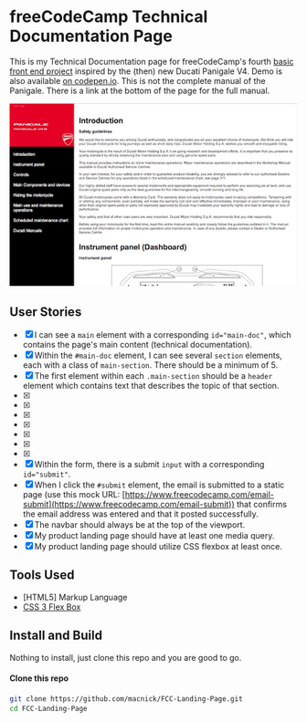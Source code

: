 # freeCodeCamp Technical Documentation Page

This is my Technical Documentation page for freeCodeCamp's fourth [basic front end project](https://learn.freecodecamp.org/responsive-web-design/responsive-web-design-projects/build-a-technical-documentation-page) inspired by the (then) new Ducati Panigale V4. Demo is also available [on codepen.io](https://codepen.io/macnick/full/WYpKrr). This is not the complete manual of the Panigale. There is a link at the bottom of the page for the full manual.

![Technical Documentation Page](/screenshot.jpg)

## User Stories

- [x] I can see a `main` element with a corresponding `id="main-doc"`, which contains the page's main content (technical documentation).
- [x] Within the `#main-doc` element, I can see several `section` elements, each with a class of `main-section`. There should be a minimum of 5.
- [x] The first element within each `.main-section` should be a `header` element which contains text that describes the topic of that section.
- [x]
- [x]
- [x]
- [x]
- [x]
- [x]
- [x]
- [x] Within the form, there is a submit `input` with a corresponding `id="submit"`.
- [x] When I click the `#submit` element, the email is submitted to a static page (use this mock URL: [https://www.freecodecamp.com/email-submit](https://www.freecodecamp.com/email-submit)) that confirms the email address was entered and that it posted successfully.
- [x] The navbar should always be at the top of the viewport.
- [x] My product landing page should have at least one media query.
- [x] My product landing page should utilize CSS flexbox at least once.

## Tools Used

- [HTML5] Markup Language
- [CSS 3 Flex Box](https://developer.mozilla.org/en-US/docs/Web/CSS/CSS_Flexible_Box_Layout)

## Install and Build

Nothing to install, just clone this repo and you are good to go.

#### Clone this repo

```bash
git clone https://github.com/macnick/FCC-Landing-Page.git
cd FCC-Landing-Page
```
